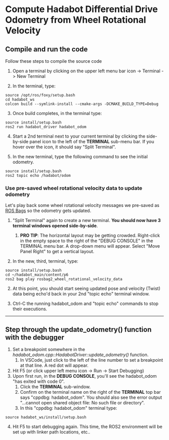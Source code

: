 # Compute Hadabot Differential Drive Odometry from Wheel Rotational Velocity

## Compile and run the code

Follow these steps to compile the source code

1. Open a terminal by clicking on the upper left menu bar icon -> Terminal -> New Terminal

1. In the terminal, type: 

```
source /opt/ros/foxy/setup.bash
cd hadabot_ws
colcon build --symlink-install --cmake-args -DCMAKE_BUILD_TYPE=Debug
```

3. Once build completes, in the terminal type:

```
source install/setup.bash
ros2 run hadabot_driver hadabot_odom
```

4. Start a 2nd terminal next to your current terminal by clicking the side-by-side panel icon to the left of the __TERMINAL__ sub-menu bar. If you hover over the icon, it should say "Split Terminal".

1. In the new terminal, type the following command to see the initial odometry.

```
source install/setup.bash
ros2 topic echo /hadabot/odom
```

### Use pre-saved wheel rotational velocity data to update odometry

Let's play back some wheel rotational velocity messages we pre-saved as [ROS Bags](http://wiki.ros.org/Bags) so the odometry gets updated.

1. "Split Terminal" again to create a new terminal. __You should now have 3 terminal windows opened side-by-side__.
    1. __PRO TIP__: The horizontal layout may be getting crowded. Right-click in the empty space to the right of the "DEBUG CONSOLE" in the TERMINAL menu bar. A drop-down menu will appear. Select "Move Panel Right" to get a vertical layout.

1. In the new, third, terminal, type:

```
source install/setup.bash
cd ~/hadabot_main/content/p6
ros2 bag play rosbag2_wheel_rotational_velocity_data
```

2. At this point, you should start seeing updated pose and velocity (Twist) data being echo'd back in your 2nd "topic echo" terminal window.

1. Ctrl-C the running hadabot_odom and "topic echo" commands to stop their executions.

-----

## Step through the update_odometry() function with the debugger

1. Set a breakpoint somewhere in the _hadabot_odom.cpp::HadabotDriver::update_odometry()_ function.
    1. In VSCode, just click to the left of the line number to set a breakpoint at that line. A red dot will appear.
1. Hit F5 (or click upper left menu icon -> Run -> Start Debugging)
1. Upon first run, in the __DEBUG CONSOLE__, you'll see the hadabot_odom "has exited with code 0".
    1. Click the __TERMINAL__ sub-window.
    1. Confirm on the terminal name on the right of the __TERMINAL__ top bar says "cppdbg: hadabot_odom". You should also see the error output "...cannot open shared object file: No such file or directory".
    1. In this "cppdbg: hadabot_odom" terminal type:

```
source hadabot_ws/install/setup.bash
```

4. Hit F5 to start debugging again. This time, the ROS2 environment will be set up with linker path locations, etc..
